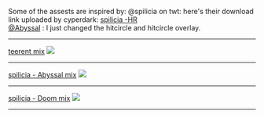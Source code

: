 Some of the assests are inspired by:
@spilicia on twt: here's their download link uploaded by cyperdark: <a href="osuck.link/s-4006?v=0"> spilicia -HR </a><br>
<a href="https://x.com/abibsal?lang=en"> @Abyssal</a> : I just changed the hitcircle and hitcircle overlay.
<hr>
<a href="https://github.com/teerentt/skinhub/raw/refs/heads/main/players/teerent/teerent%20mix.osk">teerent mix</a>
<img src="https://i.imgur.com/6E23r4b.jpeg"/><hr>
<a href="https://github.com/teerentt/skinhub/raw/main/players/teerent/spilicia%20-%20HR-%20Abyssal.osk">spilicia - Abyssal mix</a>
<img src="https://i.imgur.com/3U91rJr.jpeg"/><hr>
<a href="raw/refs/heads/main/players/teerent/spilicia%20-%20HR-%20Doom.osk">spilicia - Doom mix</a>
<img src="https://i.imgur.com/QKKGyfQ.jpeg"/><hr>

